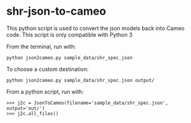 # shr-json-to-cameo
This python script is used to convert the json models back into Cameo code.
This script is only compatible with Python 3 

From the terminal, run with:
```
python json2cameo.py sample_data/shr_spec.json
```

To choose a custom destination:
```
python json2cameo.py sample_data/shr_spec.json output/
```

From a python script, run with:
```
>>> j2c = JsonToCameo(filename='sample_data/shr_spec.json', output='out/')
>>> j2c.all_files()
```
